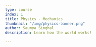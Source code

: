 ```yaml
---
type: course
index: 1
title: Physics - Mechanics
thumbnail: "/img/physics-banner.png"
author: Saumya Singhal
description: Learn how the world works!

---
```

<!--stackedit_data:
eyJoaXN0b3J5IjpbLTEzNjU2NjI4ODEsLTg1NjA3Njk3MF19
-->
